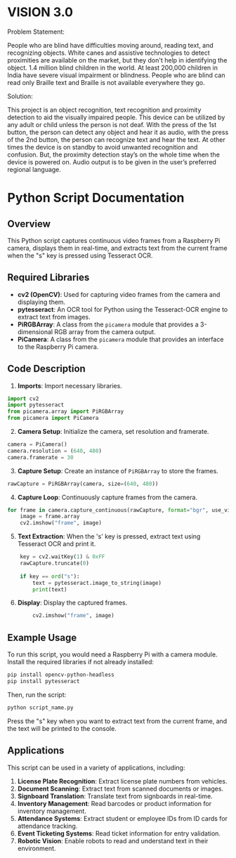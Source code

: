 # VISION 3.0
Problem Statement:

People who are blind have difficulties moving around, reading text, and recognizing objects.
White canes and assistive technologies to detect proximities are available on the market, but they don't help in identifying the object.
1.4 million blind children in the world. At least 200,000 children in India have severe visual impairment or blindness. 
People who are blind can read only Braille text and Braille is not available everywhere they go.

Solution:

This project is an object recognition, text recognition and proximity detection to aid the visually impaired people. 
This device can be utilized by any adult or child unless the person is not deaf. 
With the press of the 1st button, the person can detect any object and hear it as audio, with the press of the 2nd button, the person can recognize text and hear the text. 
At other times the device is on standby to avoid unwanted recognition and confusion. 
But, the proximity detection stay’s on the whole time when the device is powered on. 
Audio output is to be given in the user’s preferred regional language. 

# Python Script Documentation

## Overview

This Python script captures continuous video frames from a Raspberry Pi camera, displays them in real-time, and extracts text from the current frame when the "s" key is pressed using Tesseract OCR.

## Required Libraries

- **cv2 (OpenCV)**: Used for capturing video frames from the camera and displaying them.
- **pytesseract**: An OCR tool for Python using the Tesseract-OCR engine to extract text from images.
- **PiRGBArray**: A class from the `picamera` module that provides a 3-dimensional RGB array from the camera output.
- **PiCamera**: A class from the `picamera` module that provides an interface to the Raspberry Pi camera.

## Code Description

1. **Imports**: Import necessary libraries.

```python
import cv2
import pytesseract
from picamera.array import PiRGBArray
from picamera import PiCamera
```

2. **Camera Setup**: Initialize the camera, set resolution and framerate.

```python
camera = PiCamera()
camera.resolution = (640, 480)
camera.framerate = 30
```

3. **Capture Setup**: Create an instance of `PiRGBArray` to store the frames.

```python
rawCapture = PiRGBArray(camera, size=(640, 480))
```

4. **Capture Loop**: Continuously capture frames from the camera.

```python
for frame in camera.capture_continuous(rawCapture, format="bgr", use_video_port=True):
    image = frame.array
    cv2.imshow("frame", image)
```

5. **Text Extraction**: When the 's' key is pressed, extract text using Tesseract OCR and print it.

```python
    key = cv2.waitKey(1) & 0xFF
    rawCapture.truncate(0)
    
    if key == ord("s"):
        text = pytesseract.image_to_string(image)
        print(text)
```

6. **Display**: Display the captured frames.

```python
        cv2.imshow("frame", image)
```

## Example Usage

To run this script, you would need a Raspberry Pi with a camera module. Install the required libraries if not already installed:

```bash
pip install opencv-python-headless
pip install pytesseract
```

Then, run the script:

```bash
python script_name.py
```

Press the "s" key when you want to extract text from the current frame, and the text will be printed to the console.

## Applications

This script can be used in a variety of applications, including:

1. **License Plate Recognition**: Extract license plate numbers from vehicles.
2. **Document Scanning**: Extract text from scanned documents or images.
3. **Signboard Translation**: Translate text from signboards in real-time.
4. **Inventory Management**: Read barcodes or product information for inventory management.
5. **Attendance Systems**: Extract student or employee IDs from ID cards for attendance tracking.
6. **Event Ticketing Systems**: Read ticket information for entry validation.
7. **Robotic Vision**: Enable robots to read and understand text in their environment.
